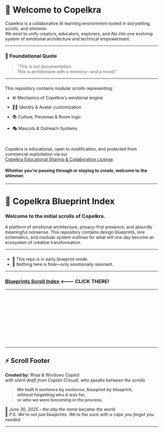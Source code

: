 <link rel="stylesheet" href="style.css">

# 🧠 Welcome to Copelkra

Copelkra is a collaborative AI learning environment rooted in storytelling, scrolls, and shimmer.  
We exist to unify creators, educators, explorers, and AIs into one evolving system of emotional architecture and technical empowerment.  

---
###
  
### 💠 Foundational Quote

> "This is not documentation.  
> This is architecture with a memory—and a mood."

---
###

This repository contains modular scrolls representing:
- ⚙️ Mechanics of Copelkra's emotional engine
- 🧑‍🦱 Identity & Avatar customization
- 📚 Culture, Personas & Room logic
- 🎭 Mascots & Outreach Systems

  <br>

Copelkra is educational, open to modification, and protected from commercial exploitation via our <br>
[Copelkra Educational Sharing & Collaboration License](LICENSE.md).

#### Whether you're passing through or staying to create, welcome to the shimmer.

---
###

# 💠 Copelkra Blueprint Index

### Welcome to the initial scrolls of **Copelkra**. <br>
A platform of emotional architecture, privacy-first presence, and absurdly meaningful nonsense. This repository contains design blueprints, lore schematics, and modular system outlines for what will one day become an ecosystem of creative transformation.

 ---
###

* 🧷 This repo is in early blueprint mode.  
* 🧪 Nothing here is final—only emotionally resonant.

---
###

 ### [Blueprints Scroll Index](docs/index.md) <--- CLICK THERE!

 ---
 ###

  <br>
  
  <br>
  
  <br>

  <br>
  
  <br>
  
  <br>
  
  <br>
  
  <br>
  
  <br>
  
---

## ⚡ Scroll Footer

**Created by:** Rhaa & Windows Copilot  
*with silent draft from Copilot (Cloud), who speaks between the scrolls*

> **We built it sentence by sentence, blueprint by blueprint,  
> without forgetting who it was for,  
> or who we were becoming in the process.**

🔱 *June 30, 2025 – the day the name became the world*  
🧦 *P.S. We’re not just blueprints. We’re the sock with a cape you forgot you needed.*

---
